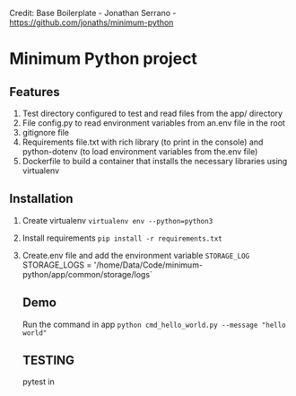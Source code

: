 
Credit:
Base Boilerplate - Jonathan Serrano - https://github.com/jonaths/minimum-python

# Minimum Python project

## Features 
1. Test directory configured to test and read files from the app/ directory
2. File config.py to read environment variables from an.env file in the root 
3. gitignore file
4. Requirements file.txt with rich library (to print in the console) and python-dotenv (to load environment variables from the.env file) 
5. Dockerfile to build a container that installs the necessary libraries using virtualenv 

## Installation 
1. Create virtualenv `virtualenv env --python=python3`
2. Install requirements `pip install -r requirements.txt`
3. Create.env file and add the environment variable `STORAGE_LOG
   `STORAGE_LOGS = '/home/Data/Code/minimum-python/app/common/storage/logs`
   
   
   ## Demo 
   Run the command in app 
   `python cmd_hello_world.py --message "hello world"`

   ## TESTING
   pytest in 